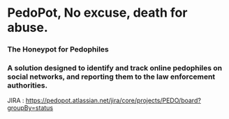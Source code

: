 # PedoPot, No excuse, death for abuse.

### The Honeypot for Pedophiles
### A solution designed to identify and track online pedophiles on social networks, and reporting them to the law enforcement authorities.

JIRA : https://pedopot.atlassian.net/jira/core/projects/PEDO/board?groupBy=status
<!--

**Here are some ideas to get you started:**

🙋‍♀️ A short introduction - what is your organization all about?
🌈 Contribution guidelines - how can the community get involved?
👩‍💻 Useful resources - where can the community find your docs? Is there anything else the community should know?
🍿 Fun facts - what does your team eat for breakfast?
🧙 Remember, you can do mighty things with the power of [Markdown](https://docs.github.com/github/writing-on-github/getting-started-with-writing-and-formatting-on-github/basic-writing-and-formatting-syntax)
-->

